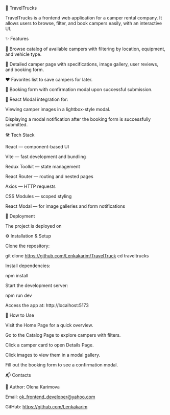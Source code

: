 🚐 TravelTrucks

TravelTrucks is a frontend web application for a camper rental company.
It allows users to browse, filter, and book campers easily, with an interactive UI.

✨ Features

🔎 Browse catalog of available campers with filtering by location, equipment, and vehicle type.

📄 Detailed camper page with specifications, image gallery, user reviews, and booking form.

❤️ Favorites list to save campers for later.

📝 Booking form with confirmation modal upon successful submission.

💬 React Modal integration for:

Viewing camper images in a lightbox-style modal.

Displaying a modal notification after the booking form is successfully submitted.

🛠️ Tech Stack

React — component-based UI

Vite — fast development and bundling

Redux Toolkit — state management

React Router — routing and nested pages

Axios — HTTP requests

CSS Modules — scoped styling

React Modal — for image galleries and form notifications

🚀 Deployment

The project is deployed on

⚙️ Installation & Setup

Clone the repository:

git clone https://github.com/Lenkakarim/TravelTruck
cd traveltrucks

Install dependencies:

npm install

Start the development server:

npm run dev

Access the app at: http://localhost:5173

📖 How to Use

Visit the Home Page for a quick overview.

Go to the Catalog Page to explore campers with filters.

Click a camper card to open Details Page.

Click images to view them in a modal gallery.

Fill out the booking form to see a confirmation modal.

📬 Contacts

👤 Author: Olena Karimova

Email: ok_frontend_developer@yahoo.com

GitHub: https://github.com/Lenkakarim
